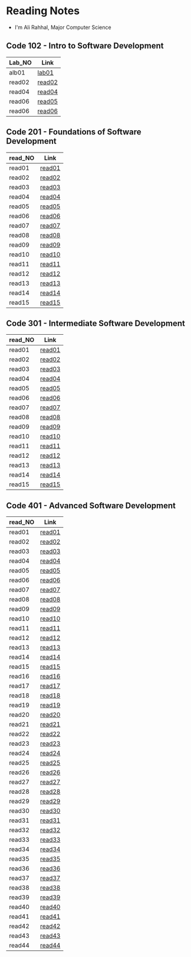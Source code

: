 # Reading Notes

- I'm Ali Rahhal, Major Computer Science

## Code 102 - Intro to Software Development

| Lab_NO | Link                                                          |
| ------ | ------------------------------------------------------------- |
| alb01  | [lab01](https://arahal81.github.io/reading-notes/102/lab01)   |
| read02 | [read02](https://arahal81.github.io/reading-notes/102/read02) |
| read04 | [read04](https://arahal81.github.io/reading-notes/102/read04) |
| read06 | [read05](https://arahal81.github.io/reading-notes/102/read5)  |
| read06 | [read06](https://arahal81.github.io/reading-notes/102/read06) |

## Code 201 - Foundations of Software Development

| read_NO | Link                                                          |
| ------- | ------------------------------------------------------------- |
| read01  | [read01](https://arahal81.github.io/reading-notes/201/read01) |
| read02  | [read02](https://arahal81.github.io/reading-notes/201/read02) |
| read03  | [read03](https://arahal81.github.io/reading-notes/201/read03) |
| read04  | [read04](https://arahal81.github.io/reading-notes/201/read04) |
| read05  | [read05](https://arahal81.github.io/reading-notes/201/read05) |
| read06  | [read06](https://arahal81.github.io/reading-notes/201/read06) |
| read07  | [read07](https://arahal81.github.io/reading-notes/201/read07) |
| read08  | [read08](https://arahal81.github.io/reading-notes/201/read08) |
| read09  | [read09](https://arahal81.github.io/reading-notes/201/read09) |
| read10  | [read10](https://arahal81.github.io/reading-notes/201/read10) |
| read11  | [read11](https://arahal81.github.io/reading-notes/201/read11) |
| read12  | [read12](https://arahal81.github.io/reading-notes/201/read12) |
| read13  | [read13](https://arahal81.github.io/reading-notes/201/read13) |
| read14  | [read14](https://arahal81.github.io/reading-notes/201/read14) |
| read15  | [read15](https://arahal81.github.io/reading-notes/201/read15) |

## Code 301 - Intermediate Software Development

| read_NO | Link                                                          |
| ------- | ------------------------------------------------------------- |
| read01  | [read01](https://arahal81.github.io/reading-notes/301/read01) |
| read02  | [read02](https://arahal81.github.io/reading-notes/301/read02) |
| read03  | [read03](https://arahal81.github.io/reading-notes/301/read03) |
| read04  | [read04](https://arahal81.github.io/reading-notes/301/read04) |
| read05  | [read05](https://arahal81.github.io/reading-notes/301/read05) |
| read06  | [read06](https://arahal81.github.io/reading-notes/301/read06) |
| read07  | [read07](https://arahal81.github.io/reading-notes/301/read07) |
| read08  | [read08](https://arahal81.github.io/reading-notes/301/read08) |
| read09  | [read09](https://arahal81.github.io/reading-notes/301/read09) |
| read10  | [read10](https://arahal81.github.io/reading-notes/301/read10) |
| read11  | [read11](https://arahal81.github.io/reading-notes/301/read11) |
| read12  | [read12](https://arahal81.github.io/reading-notes/301/read12) |
| read13  | [read13](https://arahal81.github.io/reading-notes/301/read13) |
| read14  | [read14](https://arahal81.github.io/reading-notes/301/read14) |
| read15  | [read15](https://arahal81.github.io/reading-notes/301/read15) |

## Code 401 - Advanced Software Development

| read_NO | Link                                                          |
| ------- | ------------------------------------------------------------- |
| read01  | [read01](https://arahal81.github.io/reading-notes/401/read01) |
| read02  | [read02](https://arahal81.github.io/reading-notes/401/read02) |
| read03  | [read03](https://arahal81.github.io/reading-notes/401/read03) |
| read04  | [read04](https://arahal81.github.io/reading-notes/401/read04) |
| read05  | [read05](https://arahal81.github.io/reading-notes/401/read05) |
| read06  | [read06](https://arahal81.github.io/reading-notes/401/read06) |
| read07  | [read07](https://arahal81.github.io/reading-notes/401/read07) |
| read08  | [read08](https://arahal81.github.io/reading-notes/401/read08) |
| read09  | [read09](https://arahal81.github.io/reading-notes/401/read09) |
| read10  | [read10](https://arahal81.github.io/reading-notes/401/read10) |
| read11  | [read11](https://arahal81.github.io/reading-notes/401/read11) |
| read12  | [read12](https://arahal81.github.io/reading-notes/401/read12) |
| read13  | [read13](https://arahal81.github.io/reading-notes/401/read13) |
| read14  | [read14](https://arahal81.github.io/reading-notes/401/read14) |
| read15  | [read15](https://arahal81.github.io/reading-notes/401/read15) |
| read16  | [read16](https://arahal81.github.io/reading-notes/401/read16) |
| read17  | [read17](https://arahal81.github.io/reading-notes/401/read17) |
| read18  | [read18](https://arahal81.github.io/reading-notes/401/read18) |
| read19  | [read19](https://arahal81.github.io/reading-notes/401/read19) |
| read20  | [read20](https://arahal81.github.io/reading-notes/401/read20) |
| read21  | [read21](https://arahal81.github.io/reading-notes/401/read21) |
| read22  | [read22](https://arahal81.github.io/reading-notes/401/read22) |
| read23  | [read23](https://arahal81.github.io/reading-notes/401/read23) |
| read24  | [read24](https://arahal81.github.io/reading-notes/401/read24) |
| read25  | [read25](https://arahal81.github.io/reading-notes/401/read25) |
| read26  | [read26](https://arahal81.github.io/reading-notes/401/read26) |
| read27  | [read27](https://arahal81.github.io/reading-notes/401/read27) |
| read28  | [read28](https://arahal81.github.io/reading-notes/401/read28) |
| read29  | [read29](https://arahal81.github.io/reading-notes/401/read29) |
| read30  | [read30](https://arahal81.github.io/reading-notes/401/read30) |
| read31  | [read31](https://arahal81.github.io/reading-notes/401/read31) |
| read32  | [read32](https://arahal81.github.io/reading-notes/401/read32) |
| read33  | [read33](https://arahal81.github.io/reading-notes/401/read33) |
| read34  | [read34](https://arahal81.github.io/reading-notes/401/read34) |
| read35  | [read35](https://arahal81.github.io/reading-notes/401/read35) |
| read36  | [read36](https://arahal81.github.io/reading-notes/401/read36) |
| read37  | [read37](https://arahal81.github.io/reading-notes/401/read37) |
| read38  | [read38](https://arahal81.github.io/reading-notes/401/read38) |
| read39  | [read39](https://arahal81.github.io/reading-notes/401/read39) |
| read40  | [read40](https://arahal81.github.io/reading-notes/401/read40) |
| read41  | [read41](https://arahal81.github.io/reading-notes/401/read41) |
| read42  | [read42](https://arahal81.github.io/reading-notes/401/read42) |
| read43  | [read43](https://arahal81.github.io/reading-notes/401/read43) |
| read44  | [read44](https://arahal81.github.io/reading-notes/401/read44) |

